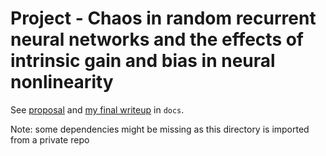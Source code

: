 # Project - Chaos in random recurrent neural networks and the effects of intrinsic gain and bias in neural nonlinearity 

See [proposal](docs/Pham-Tuan-proposal.pdf) and [my final writeup](docs/Pham-Tuan-projfinal.pdf) in `docs`.

Note: some dependencies might be missing as this directory is imported from a private repo
